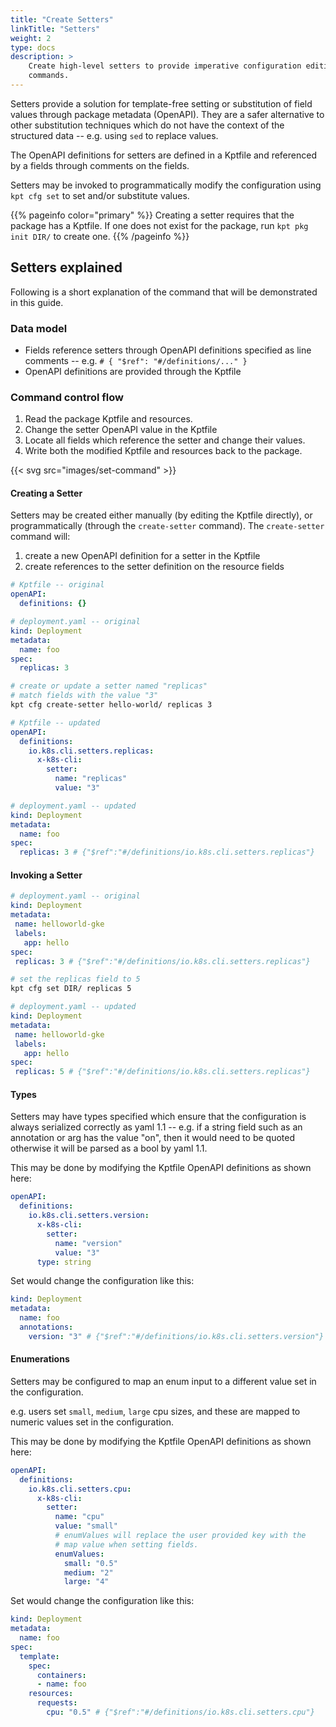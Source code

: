```yaml
---
title: "Create Setters"
linkTitle: "Setters"
weight: 2
type: docs
description: >
    Create high-level setters to provide imperative configuration editing
    commands.
---
```

Setters provide a solution for template-free setting or substitution of field
values through package metadata (OpenAPI).  They are a safer alternative to
other substitution techniques which do not have the context of the
structured data -- e.g. using `sed` to replace values.

The OpenAPI definitions for setters are defined in a Kptfile and referenced by
a fields through comments on the fields.

Setters may be invoked to programmatically modify the configuration
using `kpt cfg set` to set and/or substitute values.

{{% pageinfo color="primary" %}}
Creating a setter requires that the package has a Kptfile.  If one does
not exist for the package, run `kpt pkg init DIR/` to create one.
{{% /pageinfo %}}

## Setters explained

Following is a short explanation of the command that will be demonstrated
in this guide.

### Data model

- Fields reference setters through OpenAPI definitions specified as
  line comments -- e.g. `# { "$ref": "#/definitions/..." }`
- OpenAPI definitions are provided through the Kptfile

### Command control flow

1. Read the package Kptfile and resources.
2. Change the setter OpenAPI value in the Kptfile
3. Locate all fields which reference the setter and change their values.
4. Write both the modified Kptfile and resources back to the package.

{{< svg src="images/set-command" >}}

#### Creating a Setter

Setters may be created either manually (by editing the Kptfile directly), or
programmatically (through the `create-setter` command).  The `create-setter`
command will:

1. create a new OpenAPI definition for a setter in the Kptfile
2. create references to the setter definition on the resource fields

```yaml
# Kptfile -- original
openAPI:
  definitions: {}
```

```yaml
# deployment.yaml -- original
kind: Deployment
metadata:
  name: foo
spec:
  replicas: 3
```

```sh
# create or update a setter named "replicas"
# match fields with the value "3"
kpt cfg create-setter hello-world/ replicas 3
```

```yaml
# Kptfile -- updated
openAPI:
  definitions:
    io.k8s.cli.setters.replicas:
      x-k8s-cli:
        setter:
          name: "replicas"
          value: "3"
```

```yaml
# deployment.yaml -- updated
kind: Deployment
metadata:
  name: foo
spec:
  replicas: 3 # {"$ref":"#/definitions/io.k8s.cli.setters.replicas"}
```

#### Invoking a Setter

```yaml
# deployment.yaml -- original
kind: Deployment
metadata:
 name: helloworld-gke
 labels:
   app: hello
spec:
 replicas: 3 # {"$ref":"#/definitions/io.k8s.cli.setters.replicas"}
```

```sh
# set the replicas field to 5
kpt cfg set DIR/ replicas 5
```

```yaml
# deployment.yaml -- updated
kind: Deployment
metadata:
 name: helloworld-gke
 labels:
   app: hello
spec:
 replicas: 5 # {"$ref":"#/definitions/io.k8s.cli.setters.replicas"}
```

#### Types

Setters may have types specified which ensure that the configuration is always
serialized correctly as yaml 1.1 -- e.g. if a string field such as an
annotation or arg has the value "on", then it would need to be quoted otherwise
it will be parsed as a bool by yaml 1.1.

This may be done by modifying the Kptfile OpenAPI definitions as shown here:

```yaml
openAPI:
  definitions:
    io.k8s.cli.setters.version:
      x-k8s-cli:
        setter:
          name: "version"
          value: "3"
      type: string
```

Set would change the configuration like this:

```yaml
kind: Deployment
metadata:
  name: foo
  annotations:
    version: "3" # {"$ref":"#/definitions/io.k8s.cli.setters.version"}
```

#### Enumerations

Setters may be configured to map an enum input to a different value set
in the configuration.

e.g. users set `small`, `medium`, `large` cpu sizes, and these are mapped
to numeric values set in the configuration.

This may be done by modifying the Kptfile OpenAPI definitions as shown here:

```yaml
openAPI:
  definitions:
    io.k8s.cli.setters.cpu:
      x-k8s-cli:
        setter:
          name: "cpu"
          value: "small"
          # enumValues will replace the user provided key with the
          # map value when setting fields.
          enumValues:
            small: "0.5"
            medium: "2"
            large: "4"
```

Set would change the configuration like this:

```yaml
kind: Deployment
metadata:
  name: foo
spec:
  template:
    spec:
      containers:
      - name: foo
    resources:
      requests:
        cpu: "0.5" # {"$ref":"#/definitions/io.k8s.cli.setters.cpu"}
```
